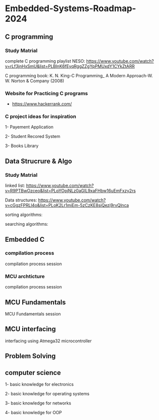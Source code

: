 # Embedded-Systems-Roadmap-2024

## C programming
 ### Study Matrial
 complete C programming playlist NESO: https://www.youtube.com/watch?v=rLf3jnHxSmU&list=PLBlnK6fEyqRggZZgYpPMUxdY1CYkZtARR

 C programming book: K. N. King-C Programming_ A Modern Approach-W. W. Norton & Company (2008)

 ### Website for Practicing C programs 
 - https://www.hackerrank.com/


### C project ideas for inspiration
1- Payement Application

2- Student Recored System

3- Books Library

## Data Strucrure & Algo
 ### Study Matrial
 linked list:  https://www.youtube.com/watch?v=R9PTBwOzceo&list=PLpYOpjNLz0aGIL9xaFHbw16uEmFxzy2rs
 
 Data structures: https://www.youtube.com/watch?v=cGgzFPRLl4o&list=PLoK2Lr1miEm-5zCzKE8siQezj9rvQlnca

 sorting algorithms:

 searching algorithms:
 
## Embedded C
### compilation process 
compilation process session
### MCU archticture 
compilation process session

## MCU Fundamentals
MCU Fundamentals session

## MCU interfacing

interfacing using Atmega32 microcontroller

## Problem Solving


## computer science 
1- basic knowledge for electronics

2- basic knowledge for operating systems

3- basic knowledge for networks

4- basic knowledge for OOP





